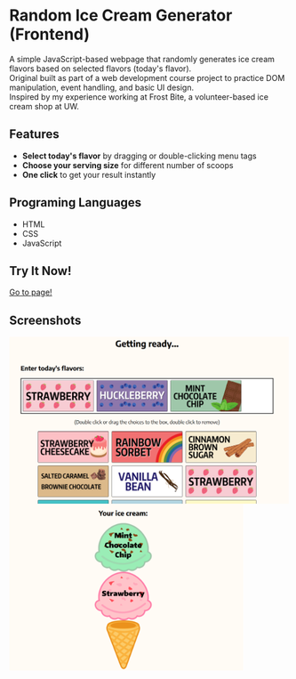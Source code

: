# Random Ice Cream Generator (Frontend)

A simple JavaScript-based webpage that randomly generates ice cream flavors based on selected flavors (today's flavor).\
Original built as part of a web development course project to practice DOM manipulation, event handling, and basic UI design.\
Inspired by my experience working at Frost Bite, a volunteer-based ice cream shop at UW. 

## Features
- **Select today's flavor** by dragging or double-clicking menu tags 
- **Choose your serving size** for different number of scoops
- **One click** to get your result instantly

## Programing Languages
- HTML
- CSS
- JavaScript

## Try It Now!
<a href="https://yvonne-wang-82.github.io/random-ic-generator-frontend/" target="_blank">Go to page!</a>

## Screenshots
<p float="left">
  <img src="Screenshot1.png" height="300" align="top" alt="Screenshot of choosing flavor section"/>
  <img src="Screenshot2.png" height="300" align="top" alt="Screenshot of results section"/>
</p>



